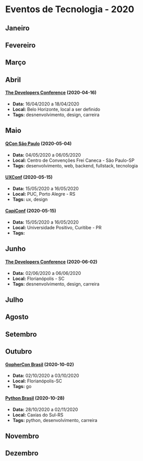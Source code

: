 # Eventos de Tecnologia - 2020

## Janeiro

## Fevereiro

## Março

## Abril

#### [The Developers Conference](https://thedevconf.com/tdc/2020/index.html) (2020-04-16)

* **Data:** 16/04/2020 a 18/04/2020
* **Local:** Belo Horizonte, local a ser definido
* **Tags:** desnenvolvimento, design, carreira

## Maio

#### [QCon São Paulo](https://qconsp.com) (2020-05-04)
* **Data:** 04/05/2020 a 06/05/2020
* **Local:** Centro de Convenções Frei Caneca - São Paulo-SP
* **Tags:** desenvolvimento, web, backend, fullstack, tecnologia

#### [UXConf](https://www.uxconf.com.br/) (2020-05-15)
* **Data:** 15/05/2020 a 16/05/2020
* **Local:** PUC, Porto Alegre - RS
* **Tags:** ux, design

#### [CapiConf](https://capiconf.com/2020/start) (2020-05-15)
* **Data:** 15/05/2020 a 16/05/2020
* **Local:** Universidade Positivo, Curitibe - PR
* **Tags:** 

## Junho

#### [The Developers Conference](https://thedevconf.com/tdc/2020/index.html) (2020-06-02)

* **Data:** 02/06/2020 a 06/06/2020
* **Local:** Florianópolis - SC
* **Tags:** desnenvolvimento, design, carreira

## Julho

## Agosto

## Setembro

## Outubro

#### [GopherCon Brasil](https://2020.gopherconbr.org/) (2020-10-02)
* **Data:** 02/10/2020 a 03/10/2020
* **Local:** Florianópolis-SC
* **Tags:** go

#### [Python Brasil](https://2020.pythonbrasil.org.br/) (2020-10-28)
* **Data:** 28/10/2020 a 02/11/2020
* **Local:** Caxias do Sul-RS
* **Tags:** python, desenvolvimento, carreira

## Novembro


## Dezembro

